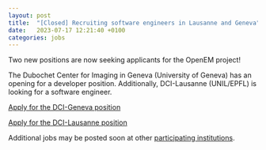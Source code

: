 ```yaml
---
layout: post
title:  "[Closed] Recruiting software engineers in Lausanne and Geneva"
date:   2023-07-17 12:21:40 +0100
categories: jobs
---
```

Two new positions are now seeking applicants for the OpenEM project!

The Dubochet Center for Imaging in Geneva (University of Geneva) has an opening for a developer position.
Additionally, DCI-Lausanne (UNIL/EPFL) is looking for a software engineer.

[Apply for the DCI-Geneva position](https://jobs.unige.ch/www/wd_portal.show_job?p_web_site_id=1&p_web_page_id=61431)

[Apply for the DCI-Lausanne position](https://recruiting.epfl.ch/Vacancies/2973/Description/2)

Additional jobs may be posted soon at other [participating institutions](/members).
